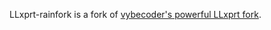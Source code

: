 LLxprt-rainfork is a fork of [vybecoder's powerful LLxprt fork](https://github.com/acoliver/llxprt-code).
